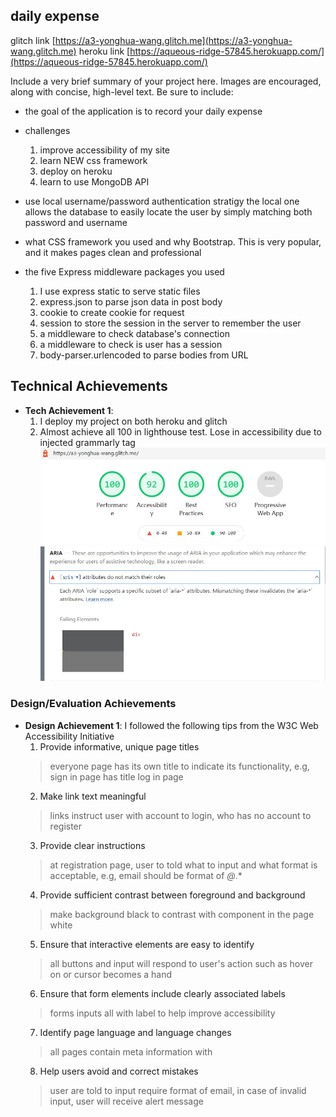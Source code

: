 

## daily expense

glitch link [https://a3-yonghua-wang.glitch.me](https://a3-yonghua-wang.glitch.me)
heroku link [https://aqueous-ridge-57845.herokuapp.com/](https://aqueous-ridge-57845.herokuapp.com/)

Include a very brief summary of your project here. Images are encouraged, along with concise, high-level text. Be sure to include:

- the goal of the application is to record your daily expense 
- challenges
  1. improve accessibility of my site
  2. learn NEW css framework
  3. deploy on heroku
  4. learn to use MongoDB API
  
- use local username/password authentication stratigy
  the local one allows the database to easily locate the user by simply matching both password and username
- what CSS framework you used and why
  Bootstrap. This is very popular, and it makes pages clean and professional
- the five Express middleware packages you used
  1. I use express static to serve static files
  2. express.json to parse json data in post body
  3. cookie to create cookie for request
  4. session to store the session in the server to remember the user
  5. a middleware to check database's connection
  6. a middleware to check is user has a session
  7. body-parser.urlencoded to parse bodies from URL

## Technical Achievements
- **Tech Achievement 1**:
  1. I deploy my project on both heroku and glitch
  2. Almost achieve all 100 in lighthouse test. Lose in accessibility due to injected grammarly tag
     ![lighthouse score](lighthouse.jpg)
     ![lose_points](aria_problem.jpg)


### Design/Evaluation Achievements
- **Design Achievement 1**:
  I followed the following tips from the W3C Web Accessibility Initiative
   1. Provide informative, unique page titles
    > everyone page has its own title to indicate its functionality, e.g, sign in page has title log in page
   2. Make link text meaningful
    > links instruct user with account to login, who has no account to register
   3. Provide clear instructions
    > at registration page, user to told what to input and what format is acceptable, e.g, email should be format of *@*.*
   4. Provide sufficient contrast between foreground and background
    > make background black to contrast with component in the page white
   5. Ensure that interactive elements are easy to identify
    > all buttons and input will respond to user's action such as hover on or cursor becomes a hand
   6. Ensure that form elements include clearly associated labels
    > forms inputs all with label to help improve accessibility
   7. Identify page language and language changes
    > all pages contain meta information with <html lang="en">
   8. Help users avoid and correct mistakes
    > user are told to input require format of email, in case of invalid input, user will receive alert message

